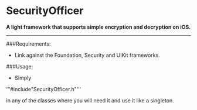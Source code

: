SecurityOfficer
===

<strong>A light framework that supports simple encryption and decryption on iOS.</strong>

***

###Requirements:

* Link against the Foundation, Security and UIKit frameworks. 

###Usage:

* Simply

‘‘‘#include"SecurityOfficer.h"‘‘‘

in any of the classes where you will need it and use it like a singleton. 
